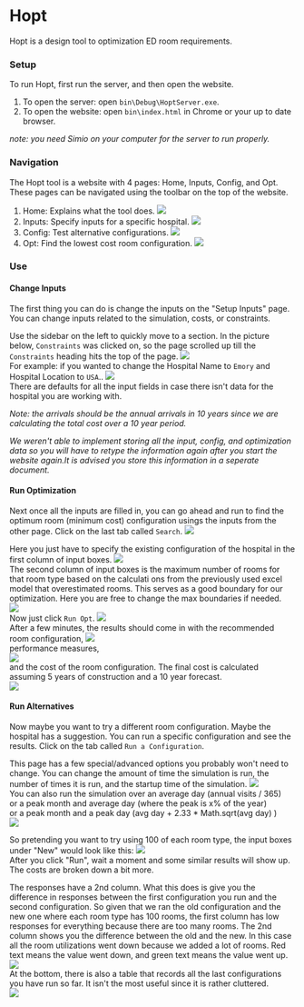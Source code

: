 Hopt
====

Hopt is a design tool to optimization ED room requirements.

### Setup ###
To run Hopt, first run the server, and then open the website.
1. To open the server: open `bin\Debug\HoptServer.exe`.
2. To open the website: open `bin\index.html` in Chrome or your up to date browser.

*note: you need Simio on your computer for the server to run properly.*

### Navigation ###
The Hopt tool is a website with 4 pages: Home, Inputs, Config, and Opt.  
These pages can be navigated using the toolbar on the top of the website.

1. Home: Explains what the tool does.
![](http://i.imgur.com/Ai6BH8C.png)
2. Inputs: Specify inputs for a specific hospital.
![](http://i.imgur.com/yJBI3LD.png)
3. Config: Test alternative configurations.
![](http://i.imgur.com/EaEcMlh.png)
4. Opt: Find the lowest cost room configuration.
![](http://i.imgur.com/TcJpGs6.png)

### Use ###
#### Change Inputs ####
The first thing you can do is change the inputs on the "Setup Inputs" page.  
You can change inputs related to the simulation, costs, or constraints.

Use the sidebar on the left to quickly move to a section. In the picture below, `Constraints` was clicked on, so the page scrolled up till the `Constraints` heading hits the top of the page.
![](http://i.imgur.com/8FSZVZw.png)  
For example: if you wanted to change the Hospital Name to `Emory` and Hospital Location to `USA`..
![](http://i.imgur.com/SnFuRaf.png)  
There are defaults for all the input fields in case there isn't data for the hospital you are working with.  

*Note: the arrivals should be the annual arrivals in 10 years since we are calculating the total cost over a 10 year period.*

*We weren't able to implement storing all the input, config, and optimization data so you will have to retype the information again after you start the website again.It is advised you store this information in a seperate document.*
#### Run Optimization ####
Next once all the inputs are filled in, you can go ahead and run to find the optimum room (minimum cost) configuration usings the inputs from the other page. Click on the last tab called `Search`.  ![](http://i.imgur.com/9jkE0At.png)

Here you just have to specify the existing configuration of the hospital in the first column of input boxes.
![](http://i.imgur.com/r5on1BH.png)  
The second column of input boxes is the maximum number of rooms for that room type based on the calculati
ons from the previously used excel model that overestimated rooms. This serves as a good boundary for our 
optimization. Here you are free to change the max boundaries if needed.  
![](http://i.imgur.com/1HzRUhh.png)  
Now just click `Run Opt`.  ![](http://i.imgur.com/sDTGh8f.png)  
After a few minutes, the results should come in with the recommended room configuration, 
![](http://i.imgur.com/FKid93S.png)  
performance measures,  
![](http://i.imgur.com/H0pNtMp.png)  
and the cost of the room configuration. The final cost is calculated assuming 5 years of construction and a 10 year forecast.  
![](http://i.imgur.com/OzVi7To.png)

#### Run Alternatives ####
Now maybe you want to try a different room configuration. Maybe the hospital has a suggestion. You can run a specific configuration and see the results. Click on the tab called `Run a Configuration`.  ![]()

This page has a few special/advanced options you probably won't need to change.
You can change the amount of time the simulation is run, the number of times it is run, and the startup time of the simulation.
![](http://i.imgur.com/BLZD71E.png)  
You can also run the simulation over an average day (annual visits / 365)  
or a peak month and average day (where the peak is x% of the year)  
or a peak month and a peak day (avg day + 2.33 * Math.sqrt(avg day) )  
![](http://i.imgur.com/f3hnrnK.png)  

So pretending you want to try using 100 of each room type, the input boxes under "New" would look like this:
![](http://i.imgur.com/B4w9yTJ.png)  
After you click "Run", wait a moment and some similar results will show up.  
The costs are broken down a bit more.  

The responses have a 2nd column. What this does is give you the difference in responses between the first configuration you run and the second configuration. So given that we ran the old configuration and the new one where each room type has 100 rooms, the first column has low responses for everything because there are too many rooms. The 2nd column shows you the difference between the old and the new. In this case all the room utilizations went down because we added a lot of rooms. Red text means the value went down, and green text means the value went up.
![](http://i.imgur.com/AP3IumU.png)  
At the bottom, there is also a table that records all the last configurations you have run so far. It isn't the most useful since it is rather cluttered.  
![](http://i.imgur.com/D6oHXhT.png)
